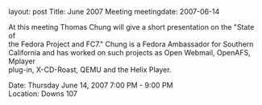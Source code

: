 layout: post
Title: June 2007 Meeting
meetingdate: 2007-06-14

At this meeting Thomas Chung will give a short presentation on the "State of   
the Fedora Project and FC7." Chung is a Fedora Ambassador for Southern         
California and has worked on such projects as Open Webmail, OpenAFS, Mplayer   
plug-in, X-CD-Roast, QEMU and the Helix Player.                                
                                                                             
Date: Thursday June 14, 2007 7:00 PM - 9:00 PM                                   
Location: Downs 107                                         
